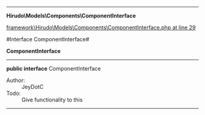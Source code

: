 

- - -

**Hirudo\Models\Components\ComponentInterface**


<a href="https://github.com/JeyDotC/Hirudo/blob/make-composer-compatible/framework/Hirudo/Models/Components/ComponentInterface.php#L29" target='_blank'>framework\Hirudo\Models\Components\ComponentInterface.php at line 29</a>

#Interface ComponentInterface#

**ComponentInterface**




- - -

<p><strong>public  interface</strong> <span>ComponentInterface</span></p>

<div class="comment" id="overview_description"><p></p></div>

<dl>
<dt>Author:</dt>
<dd>JeyDotC</dd>
<dt>Todo:</dt>
<dd>Give functionality to this</dd>
</dl>


<hr />

